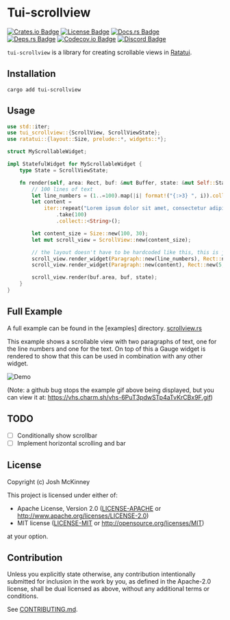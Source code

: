 <!-- cargo-rdme start -->

# Tui-scrollview

[![Crates.io Badge]][Crate] [![License Badge]](#license) [![Docs.rs Badge]][API Docs]<br>
[![Deps.rs Badge]][Dependencies] [![Codecov.io Badge]][Coverage] [![Discord Badge]][Ratatui
Discord]

`tui-scrollview` is a library for creating scrollable views in [Ratatui].

## Installation

```shell
cargo add tui-scrollview
```

## Usage

```rust
use std::iter;
use tui_scrollview::{ScrollView, ScrollViewState};
use ratatui::{layout::Size, prelude::*, widgets::*};

struct MyScrollableWidget;

impl StatefulWidget for MyScrollableWidget {
    type State = ScrollViewState;

    fn render(self, area: Rect, buf: &mut Buffer, state: &mut Self::State) {
        // 100 lines of text
        let line_numbers = (1..=100).map(|i| format!("{:>3} ", i)).collect::<String>();
        let content =
            iter::repeat("Lorem ipsum dolor sit amet, consectetur adipiscing elit.\n")
                .take(100)
                .collect::<String>();

        let content_size = Size::new(100, 30);
        let mut scroll_view = ScrollView::new(content_size);

        // the layout doesn't have to be hardcoded like this, this is just an example
        scroll_view.render_widget(Paragraph::new(line_numbers), Rect::new(0, 0, 5, 100));
        scroll_view.render_widget(Paragraph::new(content), Rect::new(5, 0, 95, 100));

        scroll_view.render(buf.area, buf, state);
    }
}
```

## Full Example

A full example can be found in the [examples] directory.
[scrollview.rs](https://github.com/joshka/tui-scrollview/tree/main/examples/scrollview.rs)

This example shows a scrollable view with two paragraphs of text, one for the line numbers and
one for the text. On top of this a Gauge widget is rendered to show that this can be used in
combination with any other widget.

![Demo](https://vhs.charm.sh/vhs-6PuT3pdwSTp4aTvKrCBx9F.gif)

(Note: a github bug stops the example gif above being displayed, but you can view it at:
<https://vhs.charm.sh/vhs-6PuT3pdwSTp4aTvKrCBx9F.gif>)

[Crates.io Badge]: https://img.shields.io/crates/v/tui-scrollview?logo=rust&style=for-the-badge
[License Badge]: https://img.shields.io/crates/l/tui-scrollview?style=for-the-badge
[Docs.rs Badge]: https://img.shields.io/docsrs/tui-scrollview?logo=rust&style=for-the-badge
[Deps.rs Badge]:
    https://deps.rs/repo/github/joshka/tui-scrollview/status.svg?style=for-the-badge
[Codecov.io Badge]:
    https://img.shields.io/codecov/c/github/joshka/tui-scrollview?logo=codecov&style=for-the-badge&token=BAQ8SOKEST
[Discord Badge]:
    https://img.shields.io/discord/1070692720437383208?label=ratatui+discord&logo=discord&style=for-the-badge

[Crate]: https://crates.io/crates/tui-scrollview
[API Docs]: https://docs.rs/crate/tui-scrollview/
[Dependencies]: https://deps.rs/repo/github/joshka/tui-scrollview
[Coverage]: https://app.codecov.io/gh/joshka/tui-scrollview
[Ratatui Discord]: https://discord.gg/pMCEU9hNEj

[Ratatui]: https://crates.io/crates/ratatui

<!-- cargo-rdme end -->

## TODO

- [ ] Conditionally show scrollbar
- [ ] Implement horizontal scrolling and bar

## License

Copyright (c) Josh McKinney

This project is licensed under either of:

- Apache License, Version 2.0 ([LICENSE-APACHE] or <http://www.apache.org/licenses/LICENSE-2.0>)
- MIT license ([LICENSE-MIT] or <http://opensource.org/licenses/MIT>)

at your option.

[LICENSE-APACHE]: /LICENSE-APACHE
[LICENSE-MIT]: /LICENSE-MIT

## Contribution

Unless you explicitly state otherwise, any contribution intentionally submitted for inclusion in the
work by you, as defined in the Apache-2.0 license, shall be dual licensed as above, without any
additional terms or conditions.

See [CONTRIBUTING.md](/CONTRIBUTING.md).
